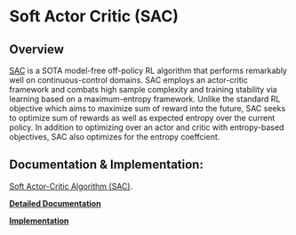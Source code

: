 # Soft Actor Critic (SAC)

## Overview

[SAC](https://arxiv.org/abs/1801.01290) is a SOTA model-free off-policy RL algorithm that performs remarkably well on continuous-control domains.
SAC employs an actor-critic framework and combats high sample complexity and training stability
via learning based on a maximum-entropy framework. Unlike the standard RL objective which
aims to maximize sum of reward into the future, SAC seeks to optimize sum of rewards as
well as expected entropy over the current policy. In addition to optimizing over an
actor and critic with entropy-based objectives, SAC also optimizes for the entropy
coeffcient.

## Documentation & Implementation:

[Soft Actor-Critic Algorithm (SAC)](https://arxiv.org/abs/1801.01290).

**[Detailed Documentation](https://docs.ray.io/en/master/rllib-algorithms.html#sac)**

**[Implementation](https://github.com/ray-project/ray/blob/master/rllib/agents/sac/sac.py)**
